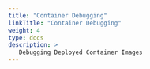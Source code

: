 ```yaml
---
title: "Container Debugging"
linkTitle: "Container Debugging"
weight: 4
type: docs
description: >
   Debugging Deployed Container Images
---
```

